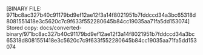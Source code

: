 [BINARY FILE: 971bc8ac327b40c91179bd9ef12ae12f3a14f8021951b7fddccd34a3bc65318d8081551418e3c5620c7c9f633f552280645b84cc19035aa71fa5dd153074]
Stored copy: docs/converted-binary/971bc8ac327b40c91179bd9ef12ae12f3a14f8021951b7fddccd34a3bc65318d8081551418e3c5620c7c9f633f552280645b84cc19035aa71fa5dd153074
